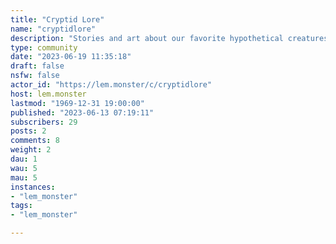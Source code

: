 ```yaml
---
title: "Cryptid Lore" 
name: "cryptidlore"
description: "Stories and art about our favorite hypothetical creatures!"
type: community
date: "2023-06-19 11:35:18"
draft: false
nsfw: false
actor_id: "https://lem.monster/c/cryptidlore"
host: lem.monster
lastmod: "1969-12-31 19:00:00"
published: "2023-06-13 07:19:11"
subscribers: 29
posts: 2
comments: 8
weight: 2
dau: 1
wau: 5
mau: 5
instances:
- "lem_monster"
tags: 
- "lem_monster"

---
```

